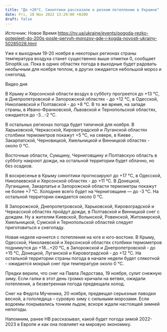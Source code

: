 ```yaml
---
title: "До +20°С. Синоптики рассказали о резком потеплении в Украине"
date: Fri, 18 Nov 2022 13:29:00 +0200
draft: false
---
```

Источник: Новое Время https://nv.ua/ukraine/events/pogoda-rezko-potepleet-do-200s-posle-pervyh-morozov-gde-i-kogda-novosti-ukrainy-50285028.html


Уже к выходным 19-20 ноября в некоторых регионах страны температура воздуха станет существенно выше отметки 0, сообщает Sinoptik.ua. Пока в одних областях погода в выходные будет радовать необычным для ноября теплом, в других ожидается небольшой мороз и снегопад.

 Видео дня   

В Крыму и Херсонской области воздух в субботу прогреется до +13 °С, в Днепропетровской и Запорожской областях - до +12 °С, в Одесской, Николаевской и Полтавской - до +8 °С. В то же время, на западе страны, в Ивано-Франковской, Львовской и Тернопольской областях, ожидается до -3…-2 °С.

В остальных регионах погода будет типичной для ноября. В Харьковской, Черкасской, Кировоградской и Луганской областях столбики термометров покажут +5 °С, на севере, в Киеве , Закарпатской, Черновицкой, Хмельницкой и Винницкой областях - около 0 °C.

Восточные области, Сумщину, Черниговщину и Полтавскую область в субботу накроют дожди, на остальной территории будет облачно, но без осадков.

В воскресенье в Крыму синоптики прогнозируют до +17 °С, в Одесской, Николаевской и Херсонской областях - до +11 °С. В Донецкой, Луганщине, Закарпатье и Запорожской области термометры покажут не более +7 °С. Холоднее всего будет на Черниговщине — до -3 °С. На остальной территории ожидается около 0 °C.

В Запорожской, Днепропетровской, Харьковской, Кировоградской и Черкасской областях пройдут дожди, в Полтавской и Винницкой снег с дождем. Ну а жителям Киевской, Волынской, Ровенской, Житомирской, Хмельницкой, Сумской и Тернопольской областей следует приготовиться к снегопаду.

Новая неделя начнется с потепления на юге и юго-востоке. В Крыму, Одесской, Николаевской и Херсонской областях столбики термометров поднимутся до +18...+20 °С, в Запорожской и Днепропетровской - до +15 °С, Донецкой, Луганской и Кировоградской - до +12 °С. На остальной территории страны погода в начале недели будет слякотной - ожидается мокрый снег при температуре около 0 °C.

Предки верили, что снег на Павла Ледостава, 19 ноября, сулит снежную зиму. Если галки в этот день громко кричали на ветвях, ожидали потепления, а безветренная погода предвещала холод.

Снег на Федота Мученика, 20 ноября, предвещал серьезные паводки весной, а гололедица – суровую зиму с сильными морозами. Если водоемы покрывались тонким льдом, вскоре ждали настоящей зимней непогоды.

Напомним, ранее НВ рассказывал, какой будет погода зимой 2022-2023 в Европе и как она повлияет на мировую экономику.
